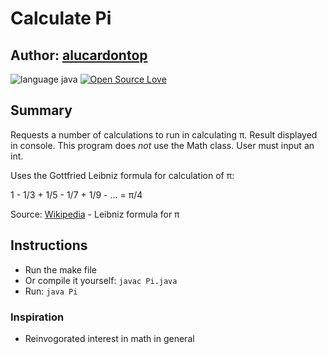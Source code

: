 # Calculate Pi
## Author: [alucardontop](https://github.com/alucardontop)
![language java](https://img.shields.io/badge/language-Java-blue.svg "Language Java")
[![Open Source Love](https://badges.frapsoft.com/os/mit/mit.svg?v=102)](https://github.com/ellerbrock/open-source-badge/)

## Summary
Requests a number of calculations to run in calculating π. Result displayed in console. This program does *not* use the Math class. User must input an int.
 

 Uses the Gottfried Leibniz formula for calculation of π:

 1 -  1/3  + 1/5 - 1/7 + 1/9 - ... = π/4
 
Source: [Wikipedia](https://en.wikipedia.org/wiki/Leibniz_formula_for_π) - Leibniz formula for π


## Instructions
* Run the make file
* Or compile it yourself: `javac Pi.java`
* Run: `java Pi` 

### Inspiration
* Reinvogorated interest in math in general
